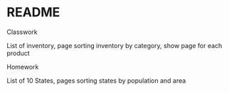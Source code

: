 # README


Classwork

List of inventory, page sorting inventory by category, show page for each product

Homework

List of 10 States, pages sorting states by population and area